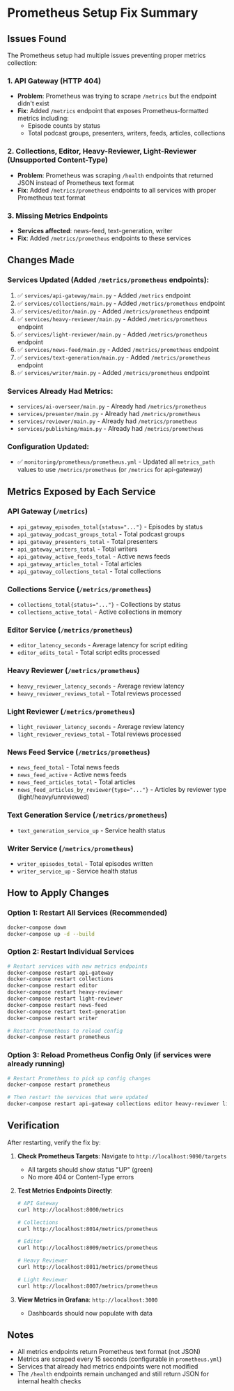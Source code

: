 # Prometheus Setup Fix Summary

## Issues Found

The Prometheus setup had multiple issues preventing proper metrics collection:

### 1. **API Gateway (HTTP 404)**
- **Problem**: Prometheus was trying to scrape `/metrics` but the endpoint didn't exist
- **Fix**: Added `/metrics` endpoint that exposes Prometheus-formatted metrics including:
  - Episode counts by status
  - Total podcast groups, presenters, writers, feeds, articles, collections

### 2. **Collections, Editor, Heavy-Reviewer, Light-Reviewer (Unsupported Content-Type)**
- **Problem**: Prometheus was scraping `/health` endpoints that returned JSON instead of Prometheus text format
- **Fix**: Added `/metrics/prometheus` endpoints to all services with proper Prometheus text format

### 3. **Missing Metrics Endpoints**
- **Services affected**: news-feed, text-generation, writer
- **Fix**: Added `/metrics/prometheus` endpoints to these services

## Changes Made

### Services Updated (Added `/metrics/prometheus` endpoints):
1. ✅ `services/api-gateway/main.py` - Added `/metrics` endpoint
2. ✅ `services/collections/main.py` - Added `/metrics/prometheus` endpoint
3. ✅ `services/editor/main.py` - Added `/metrics/prometheus` endpoint
4. ✅ `services/heavy-reviewer/main.py` - Added `/metrics/prometheus` endpoint
5. ✅ `services/light-reviewer/main.py` - Added `/metrics/prometheus` endpoint
6. ✅ `services/news-feed/main.py` - Added `/metrics/prometheus` endpoint
7. ✅ `services/text-generation/main.py` - Added `/metrics/prometheus` endpoint
8. ✅ `services/writer/main.py` - Added `/metrics/prometheus` endpoint

### Services Already Had Metrics:
- `services/ai-overseer/main.py` - Already had `/metrics/prometheus`
- `services/presenter/main.py` - Already had `/metrics/prometheus`
- `services/reviewer/main.py` - Already had `/metrics/prometheus`
- `services/publishing/main.py` - Already had `/metrics/prometheus`

### Configuration Updated:
- ✅ `monitoring/prometheus/prometheus.yml` - Updated all `metrics_path` values to use `/metrics/prometheus` (or `/metrics` for api-gateway)

## Metrics Exposed by Each Service

### API Gateway (`/metrics`)
- `api_gateway_episodes_total{status="..."}` - Episodes by status
- `api_gateway_podcast_groups_total` - Total podcast groups
- `api_gateway_presenters_total` - Total presenters
- `api_gateway_writers_total` - Total writers
- `api_gateway_active_feeds_total` - Active news feeds
- `api_gateway_articles_total` - Total articles
- `api_gateway_collections_total` - Total collections

### Collections Service (`/metrics/prometheus`)
- `collections_total{status="..."}` - Collections by status
- `collections_active_total` - Active collections in memory

### Editor Service (`/metrics/prometheus`)
- `editor_latency_seconds` - Average latency for script editing
- `editor_edits_total` - Total script edits processed

### Heavy Reviewer (`/metrics/prometheus`)
- `heavy_reviewer_latency_seconds` - Average review latency
- `heavy_reviewer_reviews_total` - Total reviews processed

### Light Reviewer (`/metrics/prometheus`)
- `light_reviewer_latency_seconds` - Average review latency
- `light_reviewer_reviews_total` - Total reviews processed

### News Feed Service (`/metrics/prometheus`)
- `news_feed_total` - Total news feeds
- `news_feed_active` - Active news feeds
- `news_feed_articles_total` - Total articles
- `news_feed_articles_by_reviewer{type="..."}` - Articles by reviewer type (light/heavy/unreviewed)

### Text Generation Service (`/metrics/prometheus`)
- `text_generation_service_up` - Service health status

### Writer Service (`/metrics/prometheus`)
- `writer_episodes_total` - Total episodes written
- `writer_service_up` - Service health status

## How to Apply Changes

### Option 1: Restart All Services (Recommended)
```bash
docker-compose down
docker-compose up -d --build
```

### Option 2: Restart Individual Services
```bash
# Restart services with new metrics endpoints
docker-compose restart api-gateway
docker-compose restart collections
docker-compose restart editor
docker-compose restart heavy-reviewer
docker-compose restart light-reviewer
docker-compose restart news-feed
docker-compose restart text-generation
docker-compose restart writer

# Restart Prometheus to reload config
docker-compose restart prometheus
```

### Option 3: Reload Prometheus Config Only (if services were already running)
```bash
# Restart Prometheus to pick up config changes
docker-compose restart prometheus

# Then restart the services that were updated
docker-compose restart api-gateway collections editor heavy-reviewer light-reviewer news-feed text-generation writer
```

## Verification

After restarting, verify the fix by:

1. **Check Prometheus Targets**: Navigate to `http://localhost:9090/targets`
   - All targets should show status "UP" (green)
   - No more 404 or Content-Type errors

2. **Test Metrics Endpoints Directly**:
   ```bash
   # API Gateway
   curl http://localhost:8000/metrics
   
   # Collections
   curl http://localhost:8014/metrics/prometheus
   
   # Editor
   curl http://localhost:8009/metrics/prometheus
   
   # Heavy Reviewer
   curl http://localhost:8011/metrics/prometheus
   
   # Light Reviewer
   curl http://localhost:8007/metrics/prometheus
   ```

3. **View Metrics in Grafana**: `http://localhost:3000`
   - Dashboards should now populate with data

## Notes

- All metrics endpoints return Prometheus text format (not JSON)
- Metrics are scraped every 15 seconds (configurable in `prometheus.yml`)
- Services that already had metrics endpoints were not modified
- The `/health` endpoints remain unchanged and still return JSON for internal health checks

